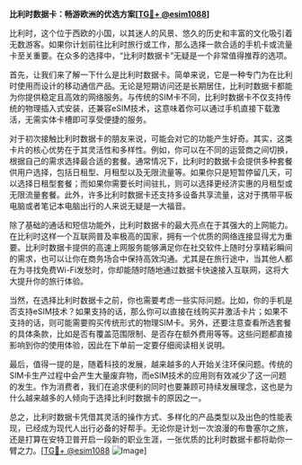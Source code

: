 **比利时数据卡：畅游欧洲的优选方案[[TG💪+ @esim1088](https://t.me/s/esim1088)]**

比利时，这个位于西欧的小国，以其迷人的风景、悠久的历史和丰富的文化吸引着无数游客。如果你计划前往比利时旅行或工作，那么选择一款合适的手机卡或流量卡至关重要。在众多的选择中，“比利时数据卡”无疑是一个非常值得推荐的选项。

首先，让我们来了解一下什么是比利时数据卡。简单来说，它是一种专门为在比利时使用而设计的移动通信产品。无论是短期访问还是长期居住，比利时数据卡都能为你提供稳定且高效的网络服务。与传统的SIM卡不同，比利时数据卡不仅支持传统的物理插入式安装，还兼容eSIM技术，这意味着你可以通过手机直接下载激活，无需实体卡槽即可享受便捷的服务。

对于初次接触比利时数据卡的朋友来说，可能会对它的功能产生好奇。其实，这类卡片的核心优势在于其灵活性和多样性。例如，你可以在不同的运营商之间切换，根据自己的需求选择最合适的套餐。通常情况下，比利时的数据卡会提供多种套餐供用户选择，包括日租型、月租型以及无限流量等。如果你只是短暂停留几天，可以选择日租型套餐；而如果你需要长时间驻扎，则可以选择更经济实惠的月租型或无限流量套餐。此外，许多比利时数据卡还支持多设备共享流量，这对于携带平板电脑或者笔记本电脑出行的人来说无疑是一大福音。

除了基础的通话和短信功能外，比利时数据卡的最大亮点在于其强大的上网能力。在比利时这样一个互联网普及率极高的国家，拥有一个优质的网络连接显得尤为重要。比利时数据卡提供的高速上网服务能够满足你在社交软件上随时分享精彩瞬间的需求，也可以让你在商务场合中保持高效沟通。尤其是在旅行途中，当其他人都在为寻找免费Wi-Fi发愁时，你却能随时随地通过数据卡快速接入互联网，这将大大提升你的旅行体验。

当然，在选择比利时数据卡之前，你也需要考虑一些实际问题。比如，你的手机是否支持eSIM技术？如果支持的话，那么你可以直接在线购买并激活卡片；如果不支持的话，则可能需要购买传统形式的物理SIM卡。另外，还要注意查看所选套餐的具体条款，比如是否有覆盖范围限制、是否存在额外费用等等。这些问题都直接影响到你的使用体验，因此在下单前一定要仔细阅读相关说明。

最后，值得一提的是，随着科技的发展，越来越多的人开始关注环保问题。传统的SIM卡生产过程中会产生大量废弃物，而eSIM技术的应用则有效减少了这一问题的发生。作为消费者，我们在追求便利的同时也要兼顾可持续发展理念，这也是为什么越来越多的人倾向于选择比利时数据卡的原因之一。

总之，比利时数据卡凭借其灵活的操作方式、多样化的产品类型以及出色的性能表现，已经成为现代人出行必备的好帮手。无论你是计划一次浪漫的布鲁塞尔之旅，还是打算在安特卫普开启一段新的职业生涯，一张优质的比利时数据卡都将助你一臂之力。[[TG💪+ @esim1088](https://t.me/s/esim1088) ![Image](https://i.postimg.cc/4NQfJmqS/Snipaste-2025-05-13-00-14-12.png)]